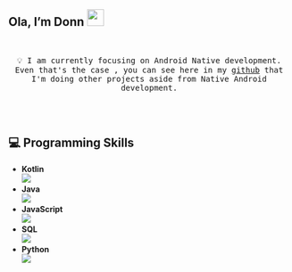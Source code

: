 ## Ola, I’m Donn <img src="https://raw.githubusercontent.com/MartinHeinz/MartinHeinz/master/wave.gif" width="30px">

<br/>
<p align="center"> 
  <samp>
      💡 I am currently focusing on Android Native development. Even that's the case , you can see here in my <a href="https://github.com/ShimShim27?tab=repositories">github</a> that I'm doing other projects aside from Native Android development.<br/><br/>
     
  </samp>
  
  
<p/> 

<br/>


## 💻 Programming Skills

* **Kotlin** <br/><img src="https://via.placeholder.com/200x10/c162fc?text=+"/> <br/> 
* **Java** <br/><img src="https://via.placeholder.com/190x10/f89820?text=+"/> <br/>
* **JavaScript** <br/><img src="https://via.placeholder.com/150x10/f2b65c?text=+"/> <br/>
* **SQL** <br/><img src="https://via.placeholder.com/70x10/62adfc?text=+"/> <br/>
* **Python** <br/><img src="https://via.placeholder.com/60x10/d8fc62?text=+"/> <br/><br/>


